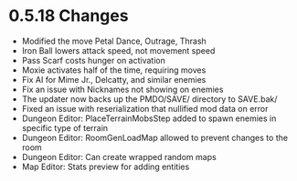 # 0.5.18 Changes #

* Modified the move Petal Dance, Outrage, Thrash
* Iron Ball lowers attack speed, not movement speed
* Pass Scarf costs hunger on activation
* Moxie activates half of the time, requiring moves
* Fix AI for Mime Jr., Delcatty, and similar enemies
* Fix an issue with Nicknames not showing on enemies
* The updater now backs up the PMDO/SAVE/ directory to SAVE.bak/
* Fixed an issue with reserialization that nullified mod data on error
* Dungeon Editor: PlaceTerrainMobsStep added to spawn enemies in specific type of terrain
* Dungeon Editor: RoomGenLoadMap allowed to prevent changes to the room
* Dungeon Editor: Can create wrapped random maps
* Map Editor: Stats preview for adding entities